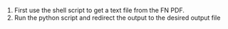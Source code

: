 1) First use the shell script to get a text file from the FN PDF.
2) Run the python script and redirect the output to the desired output file
